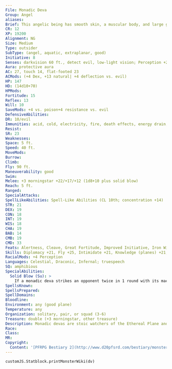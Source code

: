 ```yaml
---
File: Monadic Deva
Group: Angel
aliases: 
Brief: This angelic being has smooth skin, a muscular body, and large golden wings, and wields a large mace.
CR: 12
XP: 19200
Alignment: NG
Size: Medium
Type: outsider
SubType: (angel, aquatic, extraplanar, good)
Initiative: 8
Senses: darkvision 60 ft., detect evil, low-light vision; Perception +29
Aura: protective aura
AC: 27, touch 14, flat-footed 23
ACMods: (+4 Dex, +13 natural| +4 deflection vs. evil)
HP: 147
HD: (14d10+70)
HPMods: 
Fortitude: 15
Reflex: 13
Will: 10
SaveMods: +4 vs. poison+4 resistance vs. evil
DefensiveAbilities: 
DR: 10/evil
Immunities: acid, cold, electricity, fire, death effects, energy drain, petrification
Resist: 
SR: 23
Weaknesses: 
Space: 5 ft.
Speed: 40 ft.
MoveMods: 
Burrow: 
Climb: 
Fly: 90 ft.
Maneuverability: good
Swim: 
Melee: +3 morningstar +22/+17/+12 (1d8+10 plus solid blow)
Reach: 5 ft.
Ranged: 
SpecialAttacks: 
SpellLikeAbilities: Spell-Like Abilities (CL 10th; concentration +14)  Constant-detect evil   At Will-aid, charm monster (DC 18, elementals only), discern lies (DC 18), dispel evil (DC 19), dispel magic, holy smite (DC 18), invisibility (self only), plane shift (DC 19), remove curse, remove disease, remove fear   3/day-cure serious wounds, holy word (DC 21), mirror image   1/day-heal, hold monster (DC 19), holy aura (DC 22)
STR: 21
DEX: 19
CON: 18
INT: 19
WIS: 18
CHA: 19
BAB: 14
CMB: 19
CMD: 33
Feats: Alertness, Cleave, Great Fortitude, Improved Initiative, Iron Will, Power Attack, Toughness
Skills: Diplomacy +21, Fly +25, Intimidate +21, Knowledge (planes) +21, Knowledge (religion) +21, Perception +29, Sense Motive +25, Stealth +21, Survival +21, Swim +27
RacialMods: +4 Perception
Languages: Celestial, Draconic, Infernal; truespeech
SQ: amphibious
SpecialAbilities:
  Solid Blow (Su): >
    If a monadic deva strikes an opponent twice in 1 round with its mace, that creature takes an extra 1d8+10 points of damage.
SpellsKnown: 
SpellsPrepared: 
SpellDomains: 
Bloodline: 
Environment: any (good plane)
Temperature: any
Organization: solitary, pair, or squad (3-6)
Treasure: double (+3 morningstar, other treasure)
Description: Monadic devas are stoic watchers of the Ethereal Plane and the Elemental Planes. They search those planes for fiendish enclaves, battle evil planar monsters such as xills, and act  as celestial liaisons to the genies and elementals. They have been known to broker temporary peace between warring elemental factions, often using their inherent magic to end hostilities long enough for negotiations to take place. In the armies of the good planes, they are leaders and officers, and after centuries of service to a deity, they may be transformed into astral devas.  Monadic devas like giving their maces names and proudly announcing them in battle with evil foes. Many of these weapons have seen battle for thousands of years and are quite battered. Younger devas may lend their weapons to good churches on the Material Plane so they can be used by great mortal heroes, though the angels eventually reclaim them after no more than a year and a day.  A monadic deva is 7 feet tall and weighs 220 pounds.
Race: 
Class: 
MR: 
Copyright:
  Content: '[PFRPG Bestiary 2](http://www.d20pfsrd.com/bestiary/monster-listings/outsiders/angel/angel-monadic-deva)'
---
```

```dataviewjs
customJS.Statblock.printMonsterWiki(dv)
```
